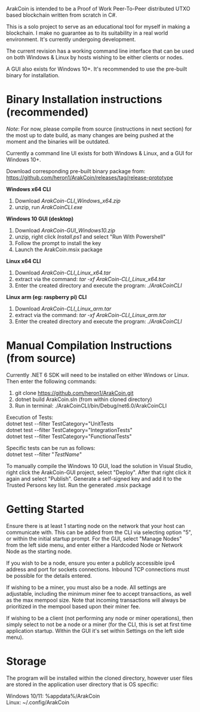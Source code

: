 ﻿ArakCoin is intended to be a Proof of Work Peer-To-Peer distributed UTXO 
based blockchain written from scratch in C#. 

This is a solo project to serve as an educational tool for
myself in making a blockchain. I make no guarantee as to its suitability in a real
world environment. It's currently undergoing development.

The current revision has a working command line interface that can be used
on both Windows & Linux by hosts wishing to be either clients or nodes.

A GUI also exists for Windows 10+. It's recommended to use the pre-built binary for installation.

# Binary Installation instructions (recommended)
*Note*: For now, please compile from source (instructions in next section) for the most up to date build, as many changes are being pushed at the moment and the binaries will be outdated.

Currently a command line UI exists for both Windows & Linux, and a GUI for Windows 10+.

Download corresponding pre-built binary package from: https://github.com/heron1/ArakCoin/releases/tag/release-prototype

**Windows x64 CLI**

1) Download *ArakCoin-CLI_Windows_x64.zip*
2) unzip, run *ArakCoinCLI.exe*

**Windows 10 GUI (desktop)**
1) Download *ArakCoin-GUI_Windows10.zip*
2) unzip, right click *Install.ps1* and select "Run With Powershell"
3) Follow the prompt to install the key
4) Launch the ArakCoin.msix package

**Linux x64 CLI**
1) Download *ArakCoin-CLI_Linux_x64.tar* 
2) extract via the command: *tar -xf ArakCoin-CLI_Linux_x64.tar*
3) Enter the created directory and execute the program: *./ArakCoinCLI*

**Linux arm (eg: raspberry pi) CLI**
1) Download *ArakCoin-CLI_Linux_arm.tar*
2) extract via the command: *tar -xf ArakCoin-CLI_Linux_arm.tar*
3) Enter the created directory and execute the program: *./ArakCoinCLI*


# Manual Compilation Instructions (from source)
Currently .NET 6 SDK will need to be installed on either
Windows or Linux. Then enter the following commands:  
1) git clone https://github.com/heron1/ArakCoin.git  
2) dotnet build ArakCoin.sln (from within cloned directory)  
3) Run in terminal: ./ArakCoinCLI/bin/Debug/net6.0/ArakCoinCLI

Execution of Tests:  
   dotnet test --filter TestCategory="UnitTests  
   dotnet test --filter TestCategory="IntegrationTests"  
   dotnet test --filter TestCategory="FunctionalTests"
  
Specific tests can be run as follows:  
dotnet test --filter "*TestName*"

To manually compile the Windows 10 GUI, load the solution in Visual Studio, right 
click the ArakCoin-GUI project, select "Deploy". After that right click it again and select "Publish".
Generate a self-signed key and add it to the Trusted Persons key list. Run the generated .msix package

 # Getting Started
Ensure there is at least 1 starting node on the network that your host can communicate with. This can be added from the CLI
via selecting option "5", or within the initial startup prompt. For the GUI, select "Manage Nodes" from the left
side menu, and enter either a Hardcoded Node or Network Node as the starting node.

If you wish to be a node, ensure you enter a publicly accessible ipv4 address and port for sockets connections. Inbound TCP connections
must be possible for the details entered.

If wishing to be a miner, you must also be a node. All settings are adjustable, including the 
minimum miner fee to accept transactions, as well as the max mempool size. Note that incoming transactions will always be
prioritized in the mempool based upon their miner fee.

If wishing to be a client (not performing any node or miner operations), then simply
select to not be a node or a miner (for the CLI, this is set at first time application startup. Within the GUI it's
set within Settings on the left side menu).

 # Storage
The program will be installed within the cloned directory,
however user files are stored in the application user
directory that is OS specific:  

Windows 10/11: %appdata%/ArakCoin  
Linux: ~/.config/ArakCoin



